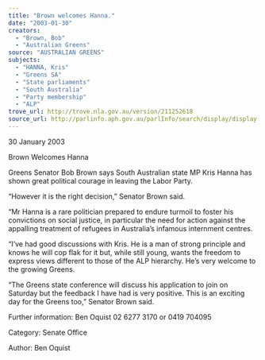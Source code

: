 ```yaml
---
title: "Brown welcomes Hanna."
date: "2003-01-30"
creators:
  - "Brown, Bob"
  - "Australian Greens"
source: "AUSTRALIAN GREENS"
subjects:
  - "HANNA, Kris"
  - "Greens SA"
  - "State parliaments"
  - "South Australia"
  - "Party membership"
  - "ALP"
trove_url: http://trove.nla.gov.au/version/211252618
source_url: http://parlinfo.aph.gov.au/parlInfo/search/display/display.w3p;query=Id%3A%22media/pressrel/CUE86%22
---
```


 

 

 

 30 January 2003   

 Brown Welcomes Hanna   

 Greens Senator Bob Brown says South Australian state MP Kris Hanna has shown  great political courage in leaving the Labor Party.    

 “However it is the right decision,” Senator Brown said.    

 “Mr Hanna is a rare politician prepared to endure turmoil to foster his convictions on  social justice, in particular the need for action against the appalling treatment of  refugees in Australia’s infamous internment centres.    

 “I’ve had good discussions with Kris. He is a man of strong principle and knows he  will cop flak for it but, while still young, wants the freedom to express views different  to those of the ALP hierarchy. He’s very welcome to the growing Greens.    

 “The Greens state conference will discuss his application to join on Saturday but the  feedback I have had is very positive. This is an exciting day for the Greens too,”  Senator Brown said.    

 Further information: Ben Oquist 02 6277 3170 or 0419 704095   

 

 Category: Senate Office 

 Author: Ben Oquist 

 

